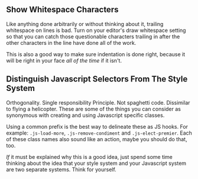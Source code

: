 ## Show Whitespace Characters
Like anything done arbitrarily or without thinking about it, trailing whitespace on lines is bad. Turn on your editor's draw whitespace setting so that you can catch those questionable characters trailing in after the other characters in the line have done all of the work.

This is also a good way to make sure indentation is done right, because it will be right in your face *all of the time* if it isn't.

## Distinguish Javascript Selectors From The Style System
Orthogonality. Single responsibility Principle. Not spaghetti code. Dissimilar to flying a helicopter. These are some of the things you can consider as synonymous with creating and using Javascript specific classes.

Using a common prefix is the best way to delineate these as JS hooks. For example: `.js-load-more`, `.js-remove-condiment` and `.js-elect-premier`. Each of these class names also sound like an action, maybe you should do that, too.

*If* it must be explained why this is a good idea, just spend some time thinking about the idea that your style system and your Javascript system are two separate systems. Think for yourself.
